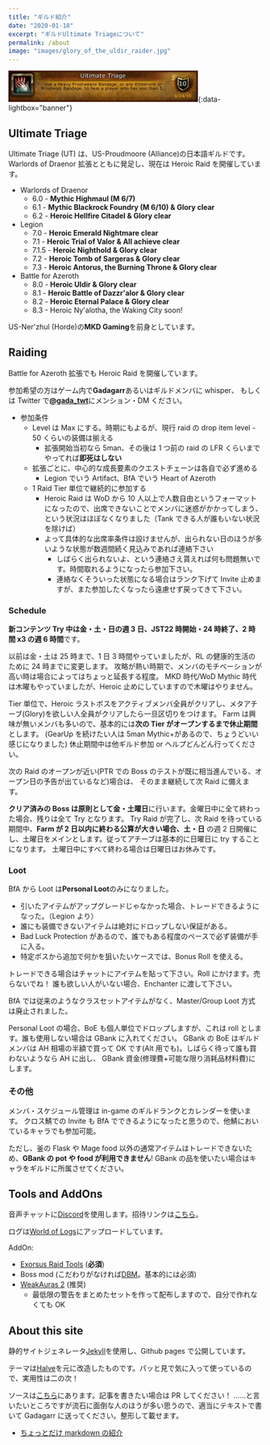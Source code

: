 ```yaml
---
title: "ギルド紹介"
date: "2020-01-18"
excerpt: "ギルドUltimate Triageについて"
permalink: /about
image: "images/glory_of_the_uldir_raider.jpg"
---
```


[![Ultimate Triage](/images/utriage.jpg)](/images/utriage.jpg){:data-lightbox="banner"}

## Ultimate Triage

Ultimate Triage (UT) は、US-Proudmoore (Alliance)の日本語ギルドです。
Warlords of Draenor 拡張とともに発足し、現在は Heroic Raid を開催しています。

- Warlords of Draenor
  - 6.0 - **Mythic Highmaul (M 6/7)**
  - 6.1 - **Mythic Blackrock Foundry (M 6/10) & Glory clear**
  - 6.2 - **Heroic Hellfire Citadel & Glory clear**
- Legion
  - 7.0 - **Heroic Emerald Nightmare clear**
  - 7.1 - **Heroic Trial of Valor & All achieve clear**
  - 7.1.5 - **Heroic Nighthold & Glory clear**
  - 7.2 - **Heroic Tomb of Sargeras & Glory clear**
  - 7.3 - **Heroic Antorus, the Burning Throne & Glory clear**
- Battle for Azeroth
  - 8.0 - **Heroic Uldir & Glory clear**
  - 8.1 - **Heroic Battle of Dazzr'alor & Glory clear**
  - 8.2 - **Heroic Eternal Palace & Glory clear**
  - 8.3 - Heroic Ny'alotha, the Waking City soon!

US-Ner'zhul (Horde)の**MKD Gaming**を前身としています。

## Raiding

Battle for Azeroth 拡張でも Heroic Raid を開催しています。

参加希望の方はゲーム内で**Gadagarr**あるいはギルドメンバに whisper、
もしくは Twitter で[**@gada_twt**](https://twitter.com/gada_twt)にメンション・DM ください。

- 参加条件
  - Level は Max にする。時期にもよるが、現行 raid の drop item level - 50 くらいの装備は揃える
    - 拡張開始当初なら 5man、その後は 1 つ前の raid の LFR くらいまでやってれば**即死はしない**
  - 拡張ごとに、中心的な成長要素のクエストチェーンは各自で必ず進める
    - Legion でいう Artifact、BfA でいう Heart of Azeroth
  - 1 Raid Tier 単位で継続的に参加する
    - Heroic Raid は WoD から 10 人以上で人数自由というフォーマットになったので、出席できないことでメンバに迷惑がかかってしまう、という状況はほぼなくなりました（Tank できる人が誰もいない状況を除けば）
    - よって具体的な出席率条件は設けませんが、出られない日のほうが多いような状態が数週間続く見込みであれば連絡下さい
      - しばらく出られないよ、という連絡さえ貰えれば何も問題無いです。時間取れるようになったら参加下さい。
      - 連絡なくそういった状態になる場合はランク下げて Invite 止めますが、また参加したくなったら遠慮せず戻ってきて下さい。

### Schedule

**新コンテンツ Try 中は金・土・日の週 3 日、JST22 時開始・24 時終了、2 時間 x3 の週 6 時間**です。

以前は金・土は 25 時まで、1 日 3 時間やっていましたが、RL の健康的生活のために 24 時までに変更します。
攻略が熱い時期で、メンバのモチベーションが高い時は場合によってはちょっと延長する程度。
MKD 時代/WoD Mythic 時代は木曜もやっていましたが、Heroic 止めにしていますので木曜はやりません。

Tier 単位で、Heroic ラストボスをアクティブメンバ全員がクリアし、メタアチーブ(Glory)を欲しい人全員がクリアしたら一旦区切りをつけます。
Farm は興味が無いメンバも多いので、基本的には**次の Tier がオープンするまで休止期間**とします。
(GearUp を続けたい人は 5man Mythic+があるので、ちょうどいい感じになりました)
休止期間中は他ギルド参加 or ヘルプどんどん行ってください。

次の Raid のオープンが近い(PTR での Boss のテストが既に相当進んでいる、オープン日の予告が出ているなど)場合は、
そのまま継続して次 Raid に備えます。

**クリア済みの Boss は原則として金・土曜日**に行います。金曜日中に全て終わった場合、残りは全て Try となります。
Try Raid が完了し、次 Raid を待っている期間中、**Farm が 2 日以内に終わる公算が大きい場合、土・日** の週 2 日開催にし、土曜日をメインとします。従ってアチーブは基本的に日曜日に try することになります。
土曜日中にすべて終わる場合は日曜日はお休みです。

### Loot

BfA から Loot は**Personal Loot**のみになりました。

- 引いたアイテムがアップグレードじゃなかった場合、トレードできるようになった。（Legion より）
- 誰にも装備できないアイテムは絶対にドロップしない保証がある。
- Bad Luck Protection があるので、誰でもある程度のペースで必ず装備が手に入る。
- 特定ボスから追加で何かを狙いたいケースでは、Bonus Roll を使える。

トレードできる場合はチャットにアイテムを貼って下さい。Roll にかけます。売らないでね！
誰も欲しい人がいない場合、Enchanter に渡して下さい。

BfA では従来のようなクラスセットアイテムがなく、Master/Group Loot 方式は廃止されました。

Personal Loot の場合、BoE も個人単位でドロップしますが、これは roll とします。誰も使用しない場合は GBank に入れてください。
GBank の BoE はギルドメンバは AH 相場の半額で買って OK です(Alt 用でも)。しばらく待って誰も買わないようなら AH に出し、
GBank 資金(修理費+可能な限り消耗品材料費)にします。

### その他

メンバ・スケジュール管理は in-game のギルドランクとカレンダーを使います。
クロス鯖での Invite も BfA でできるようになったと思うので、他鯖においているキャラでも参加可能。

ただし、釜の Flask や Mage food 以外の通常アイテムはトレードできないため、**GBank の pot や food が利用できません**!
GBank の品を使いたい場合はキャラをギルドに所属させてください。

## Tools and AddOns

音声チャットに[Discord](https://discordapp.com/)を使用します。招待リンクは[こちら](https://discord.gg/s6gkEHF)。

ログは[World of Logs](https://www.warcraftlogs.com/guilds/4199/)にアップロードしています。

AddOn:

- [Exorsus Raid Tools](https://mods.curse.com/addons/wow/exorsus-raid-tools) (**必須**)
- Boss mod (こだわりがなければ[DBM](https://mods.curse.com/addons/wow/deadly-boss-mods)。基本的には必須)
- [WeakAuras 2](https://mods.curse.com/addons/wow/weakauras-2) (推奨)
  - 最低限の警告をまとめたセットを作って配布しますので、自分で作れなくても OK

## About this site

静的サイトジェネレータ[Jekyll](https://jekyllrb.com/)を使用し、Github pages で公開しています。

テーマは[Halve](https://github.com/TaylanTatli/Halve)を元に改造したものです。パッと見で気に入って使っているので、実用性は二の次！

ソースは[こちら](https://github.com/ymtszw/utriage)にあります。記事を書きたい場合は PR してください！
……と言いたいところですが流石に面倒な人のほうが多い思うので、適当にテキストで書いて Gadagarr に送ってください。整形して載せます。

- [ちょっとだけ markdown の紹介](/how-to-post)
